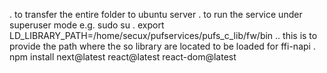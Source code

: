 . to transfer the entire folder to ubuntu server 
. to run the service under superuser mode e.g. sudo su 
. export LD_LIBRARY_PATH=/home/secux/pufservices/pufs_c_lib/fw/bin .. this is to provide the path where the so library are located to be loaded for ffi-napi 
. npm install next@latest react@latest react-dom@latest  